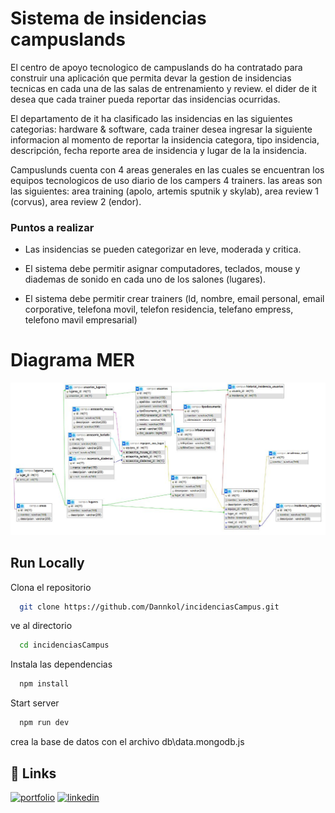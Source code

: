 
# Sistema de insidencias campuslands

El centro de apoyo tecnologico de campuslands do ha contratado para construir una aplicación que permita devar la gestion de insidencias tecnicas en cada una de las salas de entrenamiento y review. el dider de it desea que cada trainer pueda reportar das insidencias ocurridas. 

El departamento de it ha clasificado las insidencias en las siguientes categorias: hardware & software, cada trainer desea ingresar la siguiente informacion al momento de reportar la insidencia categora, tipo insidencia, descripción, fecha reporte area de insidencia y lugar de la la insidencia.

Campuslunds cuenta con 4 areas generales en las cuales se encuentran los equipos tecnologicos de uso diario de los campers 4 trainers. las areas son las siguientes: area training (apolo, artemis sputnik y skylab), area review 1 (corvus), area review 2 (endor).

### Puntos a realizar

* Las insidencias se pueden categorizar en leve, moderada y critica. 

* El sistema debe permitir asignar computadores, teclados, mouse y diademas de sonido en cada uno de los salones (lugares). 

* El sistema debe permitir crear trainers (ld, nombre, email personal, email corporative, telefona movil, telefon residencia, telefano empress, telefono mavil empresarial)

# Diagrama MER

![Diagrama](https://github.com/Dannkol/incidenciasCampus/blob/main/doc/diagrama_mer.JPG?raw=true)




## Run Locally

Clona el repositorio

```bash
  git clone https://github.com/Dannkol/incidenciasCampus.git
```

ve al directorio

```bash
  cd incidenciasCampus
```

Instala las dependencias

```bash
  npm install
```

Start server

```bash
  npm run dev
```

crea la base de datos con el archivo db\data.mongodb.js


## 🔗 Links
[![portfolio](https://img.shields.io/badge/my_portfolio-000?style=for-the-badge&logo=ko-fi&logoColor=white)](https://dannkol.github.io/portafolios/)
[![linkedin](https://img.shields.io/badge/linkedin-0A66C2?style=for-the-badge&logo=linkedin&logoColor=white)](https://www.linkedin.com/in/daniel-manosalva-000b98242)